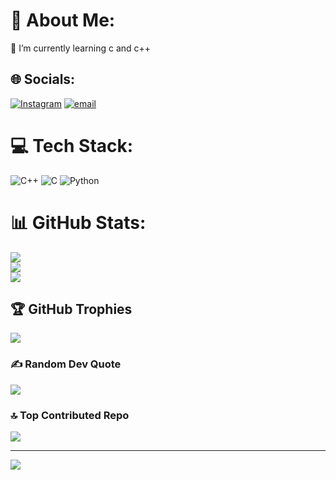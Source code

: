 # 💫 About Me:
🌱 I’m currently learning c and c++<br>


## 🌐 Socials:
[![Instagram](https://img.shields.io/badge/Instagram-%23E4405F.svg?logo=Instagram&logoColor=white)](https://instagram.com/_parikshit.dahiya123) [![email](https://img.shields.io/badge/Email-D14836?logo=gmail&logoColor=white)](mailto:parikshitdahiya24@gmail.com) 

# 💻 Tech Stack:
![C++](https://img.shields.io/badge/c++-%2300599C.svg?style=for-the-badge&logo=c%2B%2B&logoColor=white) ![C](https://img.shields.io/badge/c-%2300599C.svg?style=for-the-badge&logo=c&logoColor=white) ![Python](https://img.shields.io/badge/python-3670A0?style=for-the-badge&logo=python&logoColor=ffdd54)
# 📊 GitHub Stats:
![](https://github-readme-stats.vercel.app/api?username=kaone31056789&theme=dark&hide_border=false&include_all_commits=false&count_private=false)<br/>
![](https://github-readme-streak-stats.herokuapp.com/?user=kaone31056789&theme=dark&hide_border=false)<br/>
![](https://github-readme-stats.vercel.app/api/top-langs/?username=kaone31056789&theme=dark&hide_border=false&include_all_commits=false&count_private=false&layout=compact)

## 🏆 GitHub Trophies
![](https://github-profile-trophy.vercel.app/?username=kaone31056789&theme=radical&no-frame=false&no-bg=false&margin-w=4)

### ✍️ Random Dev Quote
![](https://quotes-github-readme.vercel.app/api?type=horizontal&theme=radical)

### 🔝 Top Contributed Repo
![](https://github-contributor-stats.vercel.app/api?username=kaone31056789&limit=5&theme=dark&combine_all_yearly_contributions=true)

---
[![](https://visitcount.itsvg.in/api?id=kaone31056789&icon=0&color=0)](https://visitcount.itsvg.in)

<!-- Proudly created with GPRM ( https://gprm.itsvg.in ) -->
